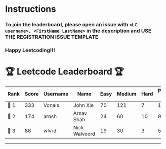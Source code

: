 # Instructions
### To join the leaderboard, please open an issue with `<LC username>, <FirstName LastName>` in the description and USE THE REGISTRATION ISSUE TEMPLATE
### Happy Leetcoding!!!


# 🏆 Leetcode Leaderboard 🏆

| Rank | Score | Username       | Name | Easy | Medium | Hard | Problems Solved |
|------|----------------|-----------------|-------------------|--------------|--------------|--------------|--------------|
| 🥇 1 | 333 | Vonais | John Xie | 70 | 121 | 7 | 198 |
| 🥈 2 | 174 | arnsh | Arnav Shah | 24 | 60 | 10 | 94 |
| 🥉 3 | 88 | wlvrd | Nick Walvoord | 19 | 30 | 3 | 52 |
---